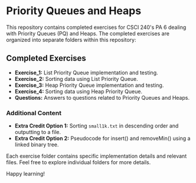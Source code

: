 # Priority Queues and Heaps

This repository contains completed exercises for CSCI 240's PA 6 dealing with Priority Queues (PQ) and Heaps. The completed exercises are organized into separate folders within this repository:

## Completed Exercises

- **Exercise_1:** List Priority Queue implementation and testing.
- **Exercise_2:** Sorting data using List Priority Queue.
- **Exercise_3:** Heap Priority Queue implementation and testing.
- **Exercise_4:** Sorting data using Heap Priority Queue.
- **Questions:** Answers to questions related to Priority Queues and Heaps.

### Additional Content

- **Extra Credit Option 1:** Sorting `small1k.txt` in descending order and outputting to a file.
- **Extra Credit Option 2:** Pseudocode for insert() and removeMin() using a linked binary tree.

Each exercise folder contains specific implementation details and relevant files. Feel free to explore individual folders for more details.

Happy learning!
